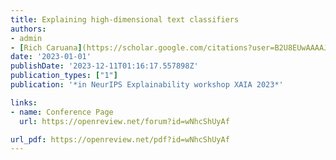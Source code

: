 ```yaml
---
title: Explaining high-dimensional text classifiers
authors: 
- admin
- [Rich Caruana](https://scholar.google.com/citations?user=B2U8EUwAAAAJ&hl=en)
date: '2023-01-01'
publishDate: '2023-12-11T01:16:17.557898Z'
publication_types: ["1"]
publication: '*in NeurIPS Explainability workshop XAIA 2023*'

links:
- name: Conference Page
  url: https://openreview.net/forum?id=wNhcShUyAf

url_pdf: https://openreview.net/pdf?id=wNhcShUyAf
---
```

